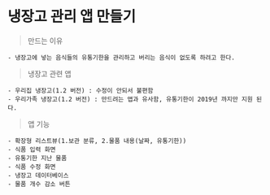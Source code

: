 # 냉장고 관리 앱 만들기 

> 만드는 이유

    - 냉장고에 넣는 음식들의 유통기한을 관리하고 버리는 음식이 없도록 하려고 한다.

> 냉장고 관련 앱

    - 우리집 냉장고(1.2 버전) : 수정이 안되서 불편함
    - 우리가족 냉장고(1.2 버전) : 만드려는 앱과 유사함, 유통기한이 2019년 까지만 지원 된다.
    
> 앱 기능 

    - 확장형 리스트뷰(1.보관 분류, 2.물품 내용(날짜, 유통기한))
    - 식품 입력 화면
    - 유통기한 지난 물품
    - 식품 수정 화면
    - 냉장고 데이터베이스 
    - 물품 개수 감소 버튼
